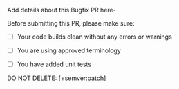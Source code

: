 Add details about this Bugfix PR here-
 
Before submitting this PR, please make sure:

- [ ] Your code builds clean without any errors or warnings
- [ ] You are using approved terminology
- [ ] You have added unit tests



DO NOT DELETE:
[+semver:patch]